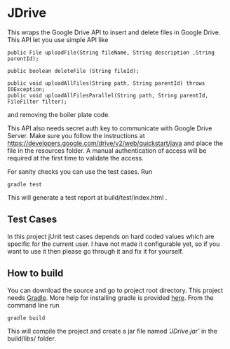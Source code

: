 # JDrive

This wraps the Google Drive API to insert and delete files in Google Drive. This API let you use simple API like 
```
public File uploadFile(String fileName, String description ,String parentId);
```
```
public boolean deleteFile (String fileId);
```
```
public void uploadAllFiles(String path, String parentId) throws IOException;
public void uploadAllFilesParallel(String path, String parentId, FileFilter filter);
```
and removing the boiler plate code. 

This API also needs secret auth key to communicate with Google Drive Server. Make sure you follow the instructions at https://developers.google.com/drive/v2/web/quickstart/java and place the file in the resources folder. A manual authentication of access will be required at the first time to validate the access. 

For sanity checks you can use the test cases. Run 
```
gradle test
```
This will generate a test report at build/test/index.html .  

## Test Cases 
In this project jUnit test cases depends on hard coded values which are specific for the current user. I have not made it configurable yet, so if you want to use it then please go through it and fix it for yourself.  

## How to build
You can download the source and go to project root directory. This project needs [Gradle](http://gradle.org/getting-started-gradle-java/). More help for installing gradle is provided [here](https://docs.gradle.org/current/userguide/installation.html). 
From the command line run 
```
gradle build
```
This will compile the project and create a jar file named *'JDrive.jar'* in the build/libs/ folder. 
